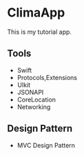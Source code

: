 # ClimaApp
 This is my tutorial app.

## Tools
* Swift
 * Protocols,Extensions
* UIkit
* JSONAPI 
* CoreLocation 
* Networking

## Design Pattern
* MVC Design Pattern 


